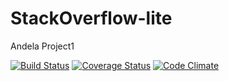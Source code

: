 # StackOverflow-lite
Andela Project1

[![Build Status](https://travis-ci.org/mozzy11/StackOverflow-lite.png)](https://https://travis-ci.org/mozzy11/StackOverflow-lite)
[![Coverage Status](https://coveralls.io/github/mozzy11/StackOverflow-lite/badge.svg?branch=develope)](https://coveralls.io/github/mozzy11/StackOverflow-lite?branch=develope)
[![Code Climate](https://codeclimate.com/github/codeclimate/codeclimate/badges/gpa.svg)](https://codeclimate.com/github/mozzy11/StackOverflow-lite)
